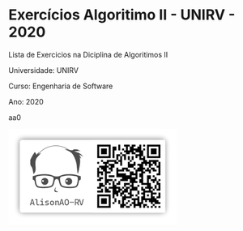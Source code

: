 # Exercícios Algoritimo II - UNIRV - 2020

Lista de Exercicios na Diciplina de Algoritimos II

Universidade: UNIRV

Curso: Engenharia de Software

Ano: 2020

aa0

![AlisonAO-RV](./imgs/Img_AlisonAO-RV.jpg)